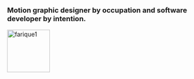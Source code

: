 <h3 align="left">Motion graphic designer by occupation and software developer by intention.</h3>

<p><img align="left" src="https://github-readme-stats.vercel.app/api/top-langs/?username=farique1&layout=compact&hide=html" alt="farique1" height="100"/></p>

<!-- <p>&nbsp;<img align="left" src="https://github-readme-stats.vercel.app/api?username=farique1&show_icons=true&hide=prs,contribs" alt="farique1"  height="100"/></p>

<p align="left"> <img src="https://komarev.com/ghpvc/?username=farique1" alt="farique1" /> </p> -->
